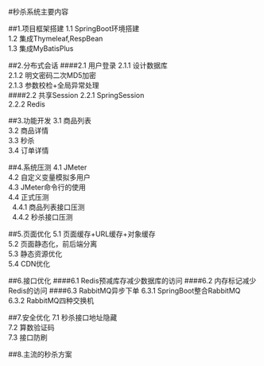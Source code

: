 #秒杀系统主要内容

##1.项目框架搭建
1.1 SpringBoot环境搭建  
1.2 集成Thymeleaf,RespBean  
1.3 集成MyBatisPlus  

##2.分布式会话
####2.1 用户登录
2.1.1 设计数据库  
2.1.2 明文密码二次MD5加密  
2.1.3 参数校检+全局异常处理  
####2.2 共享Session
2.2.1 SpringSession  
2.2.2 Redis  

##3.功能开发
3.1 商品列表  
3.2 商品详情  
3.3 秒杀  
3.4 订单详情  

##4.系统压测
4.1 JMeter  
4.2 自定义变量模拟多用户  
4.3 JMeter命令行的使用  
4.4 正式压测  
&nbsp;&nbsp;4.4.1 商品列表接口压测  
&nbsp;&nbsp;4.4.2 秒杀接口压测  

##5.页面优化
5.1 页面缓存+URL缓存+对象缓存  
5.2 页面静态化，前后端分离  
5.3 静态资源优化  
5.4 CDN优化  

##6.接口优化
####6.1 Redis预减库存减少数据库的访问
####6.2 内存标记减少Redis的访问
####6.3 RabbitMQ异步下单
6.3.1 SpringBoot整合RabbitMQ  
6.3.2 RabbitMQ四种交换机  

##7.安全优化
7.1 秒杀接口地址隐藏  
7.2 算数验证码  
7.3 接口防刷  

##8.主流的秒杀方案
